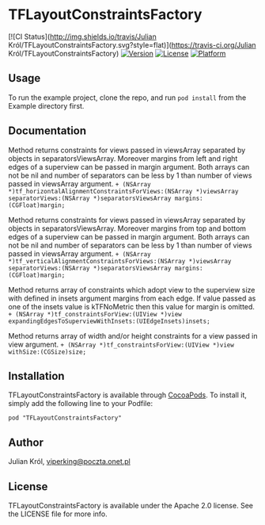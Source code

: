 # TFLayoutConstraintsFactory

[![CI Status](http://img.shields.io/travis/Julian Król/TFLayoutConstraintsFactory.svg?style=flat)](https://travis-ci.org/Julian Król/TFLayoutConstraintsFactory)
[![Version](https://img.shields.io/cocoapods/v/TFLayoutConstraintsFactory.svg?style=flat)](http://cocoadocs.org/docsets/TFLayoutConstraintsFactory)
[![License](https://img.shields.io/cocoapods/l/TFLayoutConstraintsFactory.svg?style=flat)](http://cocoadocs.org/docsets/TFLayoutConstraintsFactory)
[![Platform](https://img.shields.io/cocoapods/p/TFLayoutConstraintsFactory.svg?style=flat)](http://cocoadocs.org/docsets/TFLayoutConstraintsFactory)

## Usage

To run the example project, clone the repo, and run `pod install` from the Example directory first.

## Documentation

Method returns constraints for views passed in viewsArray separated by objects in separatorsViewsArray. Moreover 
margins from left and right edges of a superview can be passed in margin argument.
Both arrays can not be nil and number of separators can be less by 1 than number of views passed in viewsArray argument.
`+ (NSArray *)tf_horizontalAlignmentConstraintsForViews:(NSArray *)viewsArray separatorViews:(NSArray *)separatorsViewsArray margins:(CGFloat)margin;`

Method returns constraints for views passed in viewsArray separated by objects in separatorsViewsArray. Moreover 
margins from top and bottom edges of a superview can be passed in margin argument.
Both arrays can not be nil and number of separators can be less by 1 than number of views passed in viewsArray argument.
`+ (NSArray *)tf_verticalAlignmentConstraintsForViews:(NSArray *)viewsArray separatorViews:(NSArray *)separatorsViewsArray margins:(CGFloat)margin;`

Method returns array of constraints which adopt view to the superview size with defined in insets argument margins from each
edge. If value passed as one of the insets value is kTFNoMetric then this value for margin is omitted.
`+ (NSArray *)tf_constraintsForView:(UIView *)view expandingEdgesToSuperviewWithInsets:(UIEdgeInsets)insets;`

Method returns array of width and/or height constraints for a view passed in view argument.
`+ (NSArray *)tf_constraintsForView:(UIView *)view withSize:(CGSize)size;`

## Installation

TFLayoutConstraintsFactory is available through [CocoaPods](http://cocoapods.org). To install
it, simply add the following line to your Podfile:

    pod "TFLayoutConstraintsFactory"

## Author

Julian Król, viperking@poczta.onet.pl

## License

TFLayoutConstraintsFactory is available under the Apache 2.0 license. See the LICENSE file for more info.

